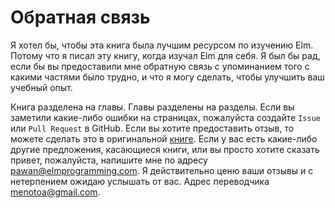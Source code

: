 # Обратная связь

Я хотел бы, чтобы эта книга была лучшим ресурсом по изучению Elm. Потому что я писал эту книгу, когда изучал Elm для себя. Я был бы рад, если бы вы предоставили мне обратную связь с упоминанием того с какими частями было трудно, и что я могу сделать, чтобы улучшить ваш учебный опыт.

Книга разделена на главы. Главы разделены на разделы. Если вы заметили какие-либо ошибки на страницах, пожалуйста создайте `Issue` или `Pull Request` в GitHub. Если вы хотите предоставить отзыв, то можете сделать это в оригинальной [книге](https://elmprogramming.com/feedback.html). Если у вас есть какие-либо другие предложения, касающиеся книги, или вы просто хотите сказать привет, пожалуйста, напишите мне по адресу pawan@elmprogramming.com. Я действительно ценю ваши отзывы и с нетерпением ожидаю услышать от вас. Адрес переводчика menotoa@gmail.com.

